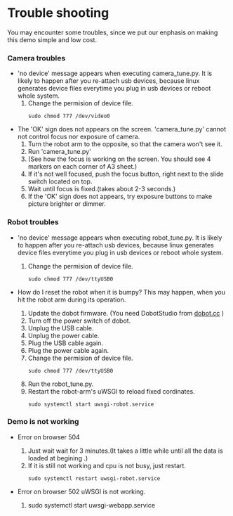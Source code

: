 Trouble shooting
====


You may encounter some troubles, since we put our enphasis on making this demo simple and low cost.

### Camera troubles
- 'no device' message appears when executing camera_tune.py.
  It is likely to happen after you re-attach usb devices, because linux generates device files everytime you plug in usb devices or reboot whole system.
  1. Change the permision of device file.
     ```
     sudo chmod 777 /dev/video0
     ```
- The 'OK' sign does not appears on the screen.
  'camera_tune.py' cannot not control focus nor exposure of camera.
  1. Turn the robot arm to the opposite, so that the camera won't see it.
  1. Run 'camera_tune.py'
  1. (See how the focus is working on the screen.
     You should see 4 markers on each corner of A3 sheet.)
  1. If it's not well focused, push the focus button, right next to the slide switch located on top.
  1. Wait until focus is fixed.(takes about 2-3 seconds.)
  1. If the 'OK' sign does not appears, try exposure buttons to make picture brighter or dimmer.


### Robot troubles
- 'no device' message appears when executing robot_tune.py.
  It is likely to happen after you re-attach usb devices, because linux generates device files everytime you plug in usb devices or reboot whole system.
  1. Change the permision of device file.
     ```
     sudo chmod 777 /dev/ttyUSB0
     ```

- How do I reset the robot when it is bumpy?
  This may happen, when you hit the robot arm during its operation.
  1. Update the dobot firmware.
     (You need DobotStudio from [dobot.cc](http://dobot.cc/download.html) )
  1. Turn off the power switch of dobot.
  1. Unplug the USB cable.
  1. Unplug the power cable.
  1. Plug the USB cable again.
  1. Plug the power cable again.
  1. Change the permision of device file.
     ```
     sudo chmod 777 /dev/ttyUSB0
     ```
  1. Run the robot_tune.py.
  1. Restart the robot-arm's uWSGI to reload fixed cordinates.
     ```
     sudo systemctl start uwsgi-robot.service
     ```


### Demo is not working
- Error on browser 504
  1. Just wait wait for 3 minutes.(It takes a little while until all the data is loaded at begining .)
  1. If it is still not working and cpu is not busy, just restart.
     ```
     sudo systemctl restart uwsgi-robot.service
     ```


- Error on browser 502
  uWSGI is not working.
  1. sudo systemctl start uwsgi-webapp.service
